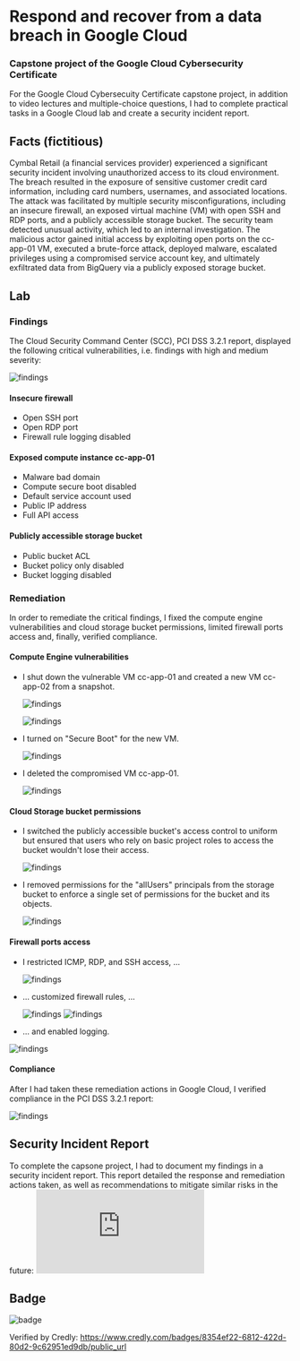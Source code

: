 # Respond and recover from a data breach in Google Cloud
### Capstone project of the Google Cloud Cybersecurity Certificate
For the Google Cloud Cybersecuity Certificate capstone project, in addition to video lectures and multiple-choice questions, I had to complete practical tasks in a Google Cloud lab and create a security incident report.

## Facts (fictitious)
Cymbal Retail (a financial services provider) experienced a significant security incident involving unauthorized access to its cloud environment. The breach resulted in the exposure of sensitive customer
credit card information, including card numbers, usernames, and associated locations. The attack was facilitated by multiple security misconfigurations, including an insecure firewall, an exposed virtual
machine (VM) with open SSH and RDP ports, and a publicly accessible storage bucket. The security team detected unusual activity, which led to an internal investigation. The malicious actor gained initial
access by exploiting open ports on the cc-app-01 VM, executed a brute-force attack, deployed malware, escalated privileges using a compromised service account key, and ultimately exfiltrated data from
BigQuery via a publicly exposed storage bucket.

## Lab

### Findings
The Cloud Security Command Center (SCC), PCI DSS 3.2.1 report, displayed the following critical vulnerabilities, i.e. findings with high and medium severity:

![findings](https://github.com/january1073/training/blob/main/google/google_cloud_cybersecurity/capstone/screenshot02.png)

#### Insecure firewall
- Open SSH port
- Open RDP port
- Firewall rule logging disabled

#### Exposed compute instance cc-app-01
- Malware bad domain
- Compute secure boot disabled
- Default service account used
- Public IP address
- Full API access

#### Publicly accessible storage bucket
- Public bucket ACL
- Bucket policy only disabled
- Bucket logging disabled

### Remediation
In order to remediate the critical findings, I fixed the compute engine vulnerabilities and cloud storage bucket permissions, limited firewall ports access and, finally, verified compliance.

#### Compute Engine vulnerabilities

- I shut down the vulnerable VM cc-app-01 and created a new VM cc-app-02 from a snapshot.

  ![findings](https://github.com/january1073/training/blob/main/google/google_cloud_cybersecurity/capstone/screenshot03.png)

  ![findings](https://github.com/january1073/training/blob/main/google/google_cloud_cybersecurity/capstone/screenshot04.png)

- I turned on "Secure Boot" for the new VM.

  ![findings](https://github.com/january1073/training/blob/main/google/google_cloud_cybersecurity/capstone/screenshot05.png)

- I deleted the compromised VM cc-app-01.

  ![findings](https://github.com/january1073/training/blob/main/google/google_cloud_cybersecurity/capstone/screenshot06.png)

#### Cloud Storage bucket permissions

- I switched the publicly accessible bucket's access control to uniform but ensured that users who rely on basic project roles to access the bucket wouldn't lose their access.

  ![findings](https://github.com/january1073/training/blob/main/google/google_cloud_cybersecurity/capstone/screenshot08.png)

- I removed permissions for the "allUsers" principals from the storage bucket to enforce a single set of permissions for the bucket and its objects.

  ![findings](https://github.com/january1073/training/blob/main/google/google_cloud_cybersecurity/capstone/screenshot09.png)

#### Firewall ports access

- I restricted ICMP, RDP, and SSH access, ...

  ![findings](https://github.com/january1073/training/blob/main/google/google_cloud_cybersecurity/capstone/screenshot12.png)

- ... customized firewall rules, ...

  ![findings](https://github.com/january1073/training/blob/main/google/google_cloud_cybersecurity/capstone/screenshot10.png)
  ![findings](https://github.com/january1073/training/blob/main/google/google_cloud_cybersecurity/capstone/screenshot11.png)

- ... and enabled logging.

![findings](https://github.com/january1073/training/blob/main/google/google_cloud_cybersecurity/capstone/screenshot13.png)


#### Compliance
After I had taken these remediation actions in Google Cloud, I verified compliance in the PCI DSS 3.2.1 report:

![findings](https://github.com/january1073/training/blob/main/google/google_cloud_cybersecurity/capstone/screenshot14.png)

## Security Incident Report

To complete the capsone project, I had to document my findings in a security incident report. This report detailed the response and remediation actions taken, as well as recommendations to mitigate similar risks in the future: ![final report](https://github.com/january1073/training/blob/main/google/google_cloud_cybersecurity/capstone/capstone_final_report.pdf)

## Badge

![badge](https://github.com/january1073/training/blob/main/google/google_cloud_cybersecurity/capstone/google_cloud_cybersecurity_badge.png)

Verified by Credly: https://www.credly.com/badges/8354ef22-6812-422d-80d2-9c62951ed9db/public_url
